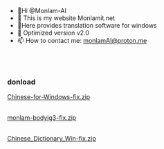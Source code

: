 - 👋Hi @Monlam-AI
- 👀 This is my website Monlamit.net
- 🌱Here provides translation software for windows
- 💞️ Optimized version v2.0
- 📫 How to contact me: monlamAI@proton.me

<!---
Monlam-AI/Monlam-AI is a ✨ special ✨ repository because its `README.md` (this file) appears on your GitHub profile.
You can click the Preview link to take a look at your changes.
--->


<br><br>
<h3> donload </h3>
<a href="https://github.com/Monlam-AI/Monlam-App-Store-fix/releases/download/2.0/Chinese-Tibetan-Dictionary-V2-for-Windows.zip">Chinese-for-Windows-fix.zip</a>
<br><br>

<a href="https://github.com/Monlam-AI/Monlam-App-Store-fix/releases/download/2.0/monlam-bodyig3.zip">monlam-bodyig3-fix.zip</a>
<br><br>



<a href="https://github.com/Monlam-AI/Monlam-App-Store-fix/releases/download/2.0/Tibetan_Chinese_Dictionary_Win.zip">Chinese_Dictionary_Win-fix.zip</a>
